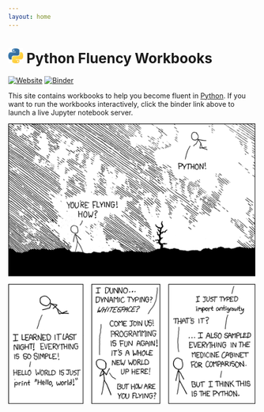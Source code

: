```yaml
---
layout: home
---
```


# <img width="30" src="assets/figures/python-logo.png"/> Python Fluency Workbooks

[![Website](https://img.shields.io/badge/launch-website-yellow)](https://nancynobody.github.io/python3_fluency/)
[![Binder](https://mybinder.org/badge_logo.svg)](https://mybinder.org/v2/gh/nancynobody/python3_fluency/tree/master/notebooks/master)

This site contains workbooks to help you become fluent in [Python](https://docs.python.org/3/). If you want to run the workbooks interactively, click the binder link above to launch a live Jupyter notebook server.

<img width="500" src="assets/figures/python-xkcdc.png"/>